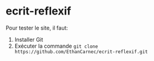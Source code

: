 # ecrit-reflexif

Pour tester le site, il faut:
1. Installer Git
2. Exécuter la commande `git clone https://github.com/EthanCarnec/ecrit-reflexif.git`
